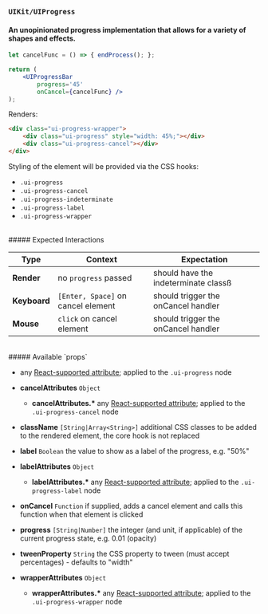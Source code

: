 ### `UIKit/UIProgress`
#### An unopinionated progress implementation that allows for a variety of shapes and effects.

```jsx
let cancelFunc = () => { endProcess(); };

return (
    <UIProgressBar
        progress='45'
        onCancel={cancelFunc} />
);
```

Renders:

```html
<div class="ui-progress-wrapper">
    <div class="ui-progress" style="width: 45%;"></div>
    <div class="ui-progress-cancel"></div>
</div>
```

Styling of the element will be provided via the CSS hooks:

- `.ui-progress`
- `.ui-progress-cancel`
- `.ui-progress-indeterminate`
- `.ui-progress-label`
- `.ui-progress-wrapper`

<br />
##### Expected Interactions

Type | Context | Expectation
---- | ------- | -----------
**Render** | no `progress` passed | should have the indeterminate classß
**Keyboard** | `[Enter, Space]` on cancel element | should trigger the onCancel handler
**Mouse** | `click` on cancel element | should trigger the onCancel handler

<br />
##### Available `props`

- any [React-supported attribute](https://facebook.github.io/react/docs/tags-and-attributes.html#html-attributes); applied to the `.ui-progress` node

- **cancelAttributes** `Object`
    - **cancelAttributes.\***
      any [React-supported attribute](https://facebook.github.io/react/docs/tags-and-attributes.html#html-attributes); applied to the `.ui-progress-cancel` node

- **className** `[String|Array<String>]`
  additional CSS classes to be added to the rendered element, the core hook is not replaced

- **label** `Boolean`
  the value to show as a label of the progress, e.g. "50%"

- **labelAttributes** `Object`
    - **labelAttributes.\***
      any [React-supported attribute](https://facebook.github.io/react/docs/tags-and-attributes.html#html-attributes); applied to the `.ui-progress-label` node

- **onCancel** `Function`
  if supplied, adds a cancel element and calls this function when that element is clicked

- **progress** `[String|Number]`
  the integer (and unit, if applicable) of the current progress state, e.g. 0.01 (opacity)

- **tweenProperty** `String`
  the CSS property to tween (must accept percentages) - defaults to "width"

- **wrapperAttributes** `Object`
    - **wrapperAttributes.\***
      any [React-supported attribute](https://facebook.github.io/react/docs/tags-and-attributes.html#html-attributes); applied to the `.ui-progress-wrapper` node
